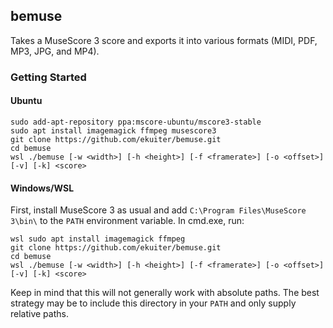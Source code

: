 ## bemuse

Takes a MuseScore 3 score and exports it into various formats (MIDI, PDF, MP3, JPG, and MP4).

### Getting Started

#### Ubuntu

```
sudo add-apt-repository ppa:mscore-ubuntu/mscore3-stable
sudo apt install imagemagick ffmpeg musescore3
git clone https://github.com/ekuiter/bemuse.git
cd bemuse
wsl ./bemuse [-w <width>] [-h <height>] [-f <framerate>] [-o <offset>] [-v] [-k] <score>
```

#### Windows/WSL

First, install MuseScore 3 as usual and add `C:\Program Files\MuseScore 3\bin\` to the `PATH` environment variable.
In cmd.exe, run:

```
wsl sudo apt install imagemagick ffmpeg
git clone https://github.com/ekuiter/bemuse.git
cd bemuse
wsl ./bemuse [-w <width>] [-h <height>] [-f <framerate>] [-o <offset>] [-v] [-k] <score>
```

Keep in mind that this will not generally work with absolute paths.
The best strategy may be to include this directory in your `PATH` and only supply relative paths.